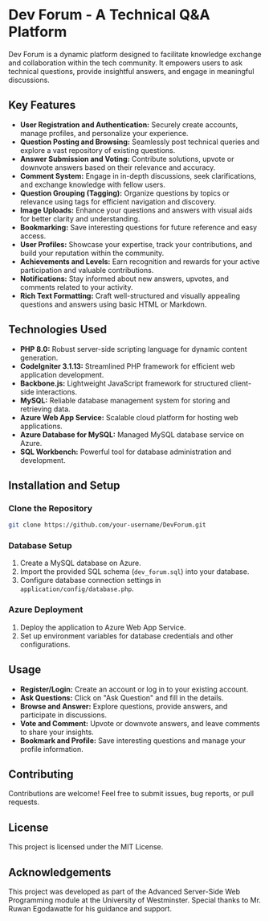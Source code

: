 # Dev Forum - A Technical Q&A Platform

Dev Forum is a dynamic platform designed to facilitate knowledge exchange and collaboration within the tech community. It empowers users to ask technical questions, provide insightful answers, and engage in meaningful discussions.

## Key Features

- **User Registration and Authentication:** Securely create accounts, manage profiles, and personalize your experience.
- **Question Posting and Browsing:** Seamlessly post technical queries and explore a vast repository of existing questions.
- **Answer Submission and Voting:** Contribute solutions, upvote or downvote answers based on their relevance and accuracy.
- **Comment System:** Engage in in-depth discussions, seek clarifications, and exchange knowledge with fellow users.
- **Question Grouping (Tagging):** Organize questions by topics or relevance using tags for efficient navigation and discovery.
- **Image Uploads:** Enhance your questions and answers with visual aids for better clarity and understanding.
- **Bookmarking:** Save interesting questions for future reference and easy access.
- **User Profiles:** Showcase your expertise, track your contributions, and build your reputation within the community.
- **Achievements and Levels:** Earn recognition and rewards for your active participation and valuable contributions.
- **Notifications:** Stay informed about new answers, upvotes, and comments related to your activity.
- **Rich Text Formatting:** Craft well-structured and visually appealing questions and answers using basic HTML or Markdown.

## Technologies Used

- **PHP 8.0:** Robust server-side scripting language for dynamic content generation.
- **CodeIgniter 3.1.13:** Streamlined PHP framework for efficient web application development.
- **Backbone.js:** Lightweight JavaScript framework for structured client-side interactions.
- **MySQL:** Reliable database management system for storing and retrieving data.
- **Azure Web App Service:** Scalable cloud platform for hosting web applications.
- **Azure Database for MySQL:** Managed MySQL database service on Azure.
- **SQL Workbench:** Powerful tool for database administration and development.

## Installation and Setup

### Clone the Repository

```bash
git clone https://github.com/your-username/DevForum.git
```

### Database Setup

1. Create a MySQL database on Azure.
2. Import the provided SQL schema (`dev_forum.sql`) into your database.
3. Configure database connection settings in `application/config/database.php`.

### Azure Deployment

1. Deploy the application to Azure Web App Service.
2. Set up environment variables for database credentials and other configurations.

## Usage

- **Register/Login:** Create an account or log in to your existing account.
- **Ask Questions:** Click on "Ask Question" and fill in the details.
- **Browse and Answer:** Explore questions, provide answers, and participate in discussions.
- **Vote and Comment:** Upvote or downvote answers, and leave comments to share your insights.
- **Bookmark and Profile:** Save interesting questions and manage your profile information.

## Contributing

Contributions are welcome! Feel free to submit issues, bug reports, or pull requests.

## License

This project is licensed under the MIT License.

## Acknowledgements

This project was developed as part of the Advanced Server-Side Web Programming module at the University of Westminster.
Special thanks to Mr. Ruwan Egodawatte for his guidance and support.
